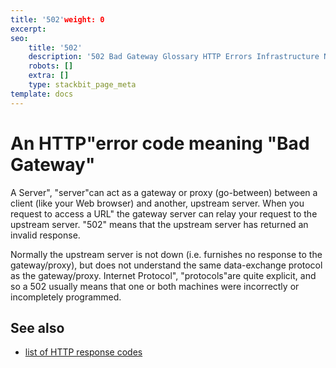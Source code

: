 ```yaml
---
title: '502'weight: 0
excerpt: 
seo:
    title: '502'
    description: '502 Bad Gateway Glossary HTTP Errors Infrastructure Navigation'
    robots: []
    extra: []
    type: stackbit_page_meta
template: docs
---
```



# An HTTP"error code meaning "Bad Gateway"

A Server", "server"can act as a gateway or proxy (go-between) between a client (like your Web browser) and another, upstream server. When you request to access a URL" the gateway server can relay your request to the upstream server. "502" means that the upstream server has returned an invalid response.

Normally the upstream server is not down (i.e. furnishes no response to the gateway/proxy), but does not understand the same data-exchange protocol as the gateway/proxy. Internet Protocol", "protocols"are quite explicit, and so a 502 usually means that one or both machines were incorrectly or incompletely programmed.

## See also

- [list of HTTP response codes](/en-US/docs/Web/HTTP/Status)
